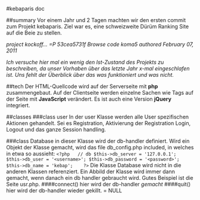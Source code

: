 #kebaparis doc

##summary
Vor einem Jahr und 2 Tagen machten wir den ersten commit zum Projekt kebaparis. Ziel war es, eine schweizweite Dürüm Ranking Site auf die Beie zu stellen.

*project kockoff... =P 53cea5731f Browse code koma5 authored February 07, 2011*

*Ich versuche hier mal ein wenig den Ist-Zustand des Projekts zu beschreiben, da unser Vorhaben über das letzte Jahr x-mal eingeschlafen ist. Uns fehlt der Überblick über das was funktioniert und was nicht.*

##tech
Der HTML-Quellcode wird auf der Serverseite mit **php** zusammengebaut. Auf der Clientseite werden einzelne Sachen wie Tags auf der Seite mit **JavaScript** verändert. Es ist auch eine Version **jQuery** integriert.

##classes
###class user
In der user Klasse werden alle User spezifischen Aktionen gehandelt. Sei es Registration, Aktivierung der Registration Login, Logout und das ganze Session handling.


###class Database
in dieser Klasse wird der db-handler definiert. Wird ein Objekt der Klasse gemacht, wird das file db_config.php included, in welches in etwa so aussieht:
`<?php  
// db
$this->db_server = '127.0.0.1';
$this->db_user = '<username>';
$this->db_password = '<password>';
$this->db_name = 'kebap';  	
?>`
Die Klasse Database wird nicht in die anderen Klassen referenziert. Ein Abbild der Klasse wird immer dann gemacht, wenn danach ein db handler gebraucht wird. Gutes Beispiel ist die Seite usr.php.
####connect()
hier wird der db-handler *gemacht*
####quit()
hier wird der db-handler wieder gekillt. = NULL
